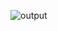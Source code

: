 ![output](https://github.com/yaswanthkumaranbu/VAC/assets/138027891/af9fccf9-7f76-417a-87cc-cc55c122ac36)
